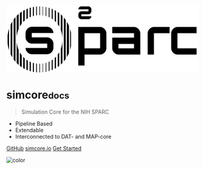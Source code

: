 <!-- _coverpage.md -->

<!-- background image -->
![logo](_media/osparc-black.svg)

# simcore<small>docs</small>

> Simulation Core for the NIH SPARC

- Pipeline Based
- Extendable
- Interconnected to DAT- and MAP-core

[GitHub](https://github.com/ITISFoundation/osparc-docs)
[simcore.io](https://simcore.io)
[Get Started](#introduction)


<!-- background color -->
![color](#f0f0f0)